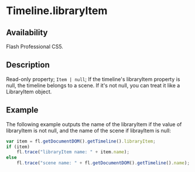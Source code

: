 # Timeline.libraryItem

## Availability

Flash Professional CS5.

## Description

Read-only property; `Item | null`; If the timeline's libraryItem property is null, the timeline belongs to a scene. If it's not null, you can treat it like a LibraryItem object.

## Example

The following example outputs the name of the libraryItem if the value of libraryItem is not null, and the name of the scene if librayItem is null:

```javascript
var item = fl.getDocumentDOM().getTimeline().libraryItem;
if (item)
    fl.trace("libraryItem name: " + item.name);
else
    fl.trace("scene name: " + fl.getDocumentDOM().getTimeline().name);
```

